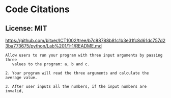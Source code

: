 # Code Citations

## License: MIT
https://github.com/bitxer/ICT1002/tree/b7c88788b81c1b3e31fc8d61dc757d23ba773675/python/Lab%201/1-1/README.md

```
Allow users to run your program with three input arguments by passing three 
   values to the program: a, b and c.

2. Your program will read the three arguments and calculate the average value.

3. After user inputs all the numbers, if the input numbers are invalid,
```


